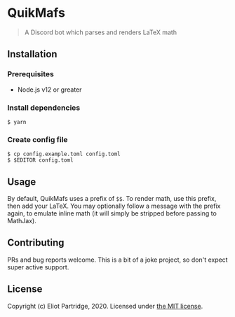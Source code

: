 # QuikMafs

> A Discord bot which parses and renders LaTeX math

## Installation

### Prerequisites

- Node.js v12 or greater

### Install dependencies

```shell
$ yarn
```

### Create config file

```shell
$ cp config.example.toml config.toml
$ $EDITOR config.toml
```

## Usage

By default, QuikMafs uses a prefix of `$$`. To render math, use this prefix, then add your LaTeX. You may optionally follow a message with the prefix again, to emulate inline math (it will simply be stripped before passing to MathJax).

## Contributing

PRs and bug reports welcome. This is a bit of a joke project, so don't expect super active support.

## License

Copyright (c) Eliot Partridge, 2020. Licensed under [the MIT license](/LICENSE).
